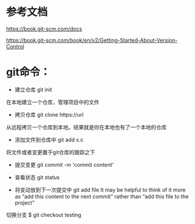 # 参考文档

https://book.git-scm.com/docs

https://book.git-scm.com/book/en/v2/Getting-Started-About-Version-Control

# git命令：
- 建立仓库
git init

在本地建立一个仓库，管理项目中的文件

- 拷贝仓库
git clone https://url

从远程拷贝一个仓库到本地。结果就是你在本地也有了一个本地的仓库

- 添加文件到仓库中
git add x.c

将文件或者变更置于git仓库的跟踪之下

- 提交变更
git commit -m 'commit content'



- 查看状态
git status

-  将变动放到下一次提交中
git add file
 It may be helpful to think of it more as “add this content to the next commit” rather than “add this file to the project”

切换分支
$ git checkout testing


